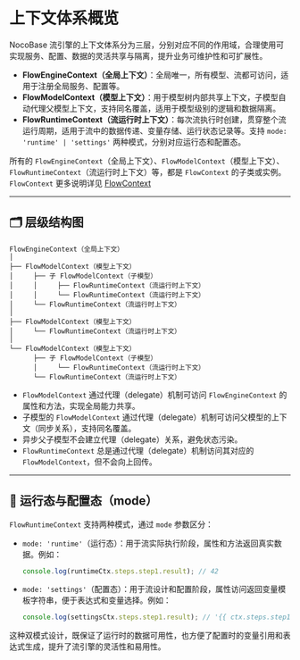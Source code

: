 # 上下文体系概览

NocoBase 流引擎的上下文体系分为三层，分别对应不同的作用域，合理使用可实现服务、配置、数据的灵活共享与隔离，提升业务可维护性和可扩展性。

- **FlowEngineContext（全局上下文）**：全局唯一，所有模型、流都可访问，适用于注册全局服务、配置等。
- **FlowModelContext（模型上下文）**：用于模型树内部共享上下文，子模型自动代理父模型上下文，支持同名覆盖，适用于模型级别的逻辑和数据隔离。
- **FlowRuntimeContext（流运行时上下文）**：每次流执行时创建，贯穿整个流运行周期，适用于流中的数据传递、变量存储、运行状态记录等。支持 `mode: 'runtime' | 'settings'` 两种模式，分别对应运行态和配置态。

所有的 `FlowEngineContext`（全局上下文）、`FlowModelContext`（模型上下文）、`FlowRuntimeContext`（流运行时上下文）等，都是 `FlowContext` 的子类或实例。`FlowContext` 更多说明详见 [FlowContext](/flow-context/flow-context)

---

## 🗂️ 层级结构图

```text
FlowEngineContext（全局上下文）
│
├── FlowModelContext（模型上下文）
│     ├── 子 FlowModelContext（子模型）
│     │     ├── FlowRuntimeContext（流运行时上下文）
│     │     └── FlowRuntimeContext（流运行时上下文）
│     └── FlowRuntimeContext（流运行时上下文）
│
├── FlowModelContext（模型上下文）
│     └── FlowRuntimeContext（流运行时上下文）
│
└── FlowModelContext（模型上下文）
      ├── 子 FlowModelContext（子模型）
      │     └── FlowRuntimeContext（流运行时上下文）
      └── FlowRuntimeContext（流运行时上下文）
```

- `FlowModelContext` 通过代理（delegate）机制可访问 `FlowEngineContext` 的属性和方法，实现全局能力共享。
- 子模型的 `FlowModelContext` 通过代理（delegate）机制可访问父模型的上下文（同步关系），支持同名覆盖。
- 异步父子模型不会建立代理（delegate）关系，避免状态污染。
- `FlowRuntimeContext` 总是通过代理（delegate）机制访问其对应的 `FlowModelContext`，但不会向上回传。

---

## 🧭 运行态与配置态（mode）

`FlowRuntimeContext` 支持两种模式，通过 `mode` 参数区分：

- `mode: 'runtime'`（运行态）：用于流实际执行阶段，属性和方法返回真实数据。例如：
  ```js
  console.log(runtimeCtx.steps.step1.result); // 42
  ```

- `mode: 'settings'`（配置态）：用于流设计和配置阶段，属性访问返回变量模板字符串，便于表达式和变量选择。例如：
  ```js
  console.log(settingsCtx.steps.step1.result); // '{{ ctx.steps.step1.result }}'
  ```

这种双模式设计，既保证了运行时的数据可用性，也方便了配置时的变量引用和表达式生成，提升了流引擎的灵活性和易用性。
